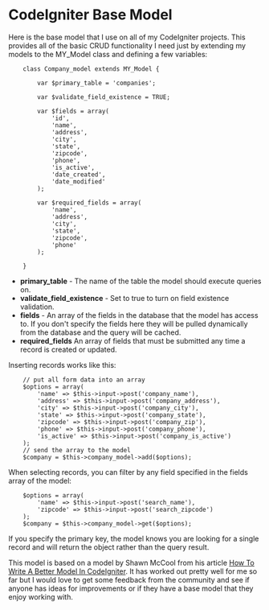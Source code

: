 # CodeIgniter Base Model

Here is the base model that I use on all of my CodeIgniter projects. This provides all of the basic CRUD functionality I need just by extending my models to the MY_Model class and defining a few variables:

		class Company_model extends MY_Model {

		    var $primary_table = 'companies';
		
		    var $validate_field_existence = TRUE;
				
		    var $fields = array(
		        'id',
		        'name',
		        'address',
		        'city',
		        'state',
		        'zipcode',
		        'phone',
		        'is_active',
		        'date_created',
		        'date_modified'
		    );
		
		    var $required_fields = array(
		        'name',
		        'address',
		        'city',
		        'state',
		        'zipcode',
		        'phone'
		    );

		}
		
* **primary_table** - The name of the table the model should execute queries on.
* **validate_field_existence** - Set to true to turn on field existence validation.
* **fields**  - An array of the fields in the database that the model has access to.  If you don't specify the fields here they will be pulled dynamically from the database and the query will be cached.
* **required_fields** An array of fields that must be submitted any time a record is created or updated.

Inserting records works like this:

		// put all form data into an array
		$options = array(
		    'name' => $this->input->post('company_name'),
		    'address' => $this->input->post('company_address'),
		    'city' => $this->input->post('company_city'),
		    'state' => $this->input->post('company_state'),
		    'zipcode' => $this->input->post('company_zip'),
		    'phone' => $this->input->post('company_phone'),
		    'is_active' => $this->input->post('company_is_active')
		);
		// send the array to the model
		$company = $this->company_model->add($options);

When selecting records, you can filter by any field specified in the fields array of the model:

		$options = array(
		    'name' => $this->input->post('search_name'),
		    'zipcode' => $this->input->post('search_zipcode')
		);
		$company = $this->company_model->get($options);
		
If you specify the primary key, the model knows you are looking for a single record and will return the object rather than the query result.

This model is based on a model by Shawn McCool from his article [How To Write A Better Model In CodeIgniter](http://heybigname.com/2009/08/28/how-to-write-a-better-model-in-code-igniter/). It has worked out pretty well for me so far but I would love to get some feedback from the community and see if anyone has ideas for improvements or if they have a base model that they enjoy working with.